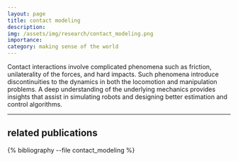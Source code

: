 ```yaml
---
layout: page
title: contact modeling
description: 
img: /assets/img/research/contact_modeling.png
importance: 
category: making sense of the world
---
```

Contact interactions involve complicated phenomena such as friction, unilaterality of the forces, and hard impacts. Such phenomena introduce discontinuities to the dynamics in both the locomotion and manipulation problems. A deep understanding of the underlying mechanics provides insights that assist in simulating robots and designing better estimation and control algorithms.

---
## related publications
<div class="publications">

{% bibliography --file contact_modeling %}

</div>